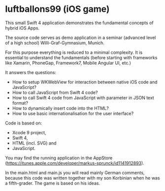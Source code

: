 # luftballons99 (iOS game)

This small Swift 4 application demonstrates the fundamental concepts of hybrid iOS Apps. 

The source code serves as demo application in a seminar (advanced level of a high school) Willi-Graf-Gymnasium, Munich. 

For this purpose everything is reduced to a minimal complexity. It is essential to understand the fundamentals (before starting with frameworks like Xamarin, PhoneGap, Framework7, Mobile Angular UI, etc.)    

It answers the questions: 
- How to setup WKWebView for interaction between native iOS code and JavaScript?
- How to call JavaScript from Swift 4 code?
- How to call Swift 4 code from JavaScript with parameter in JSON text format?
- How to dynamically insert code into the HTML?
- How to use basic internationalisation for the user interface?

Code is based on: 
- Xcode 9 project, 
- Swift 4, 
- HTML (incl. SVG) and 
- JavaScript.

You may find the running application in the AppStore (https://itunes.apple.com/developer/markus-sprunck/id1141912893).

In the main.html and main.js you will read mainly German comments, because this code was written together with my son Korbinian when he was a fifth-grader. The game is based on his ideas.

